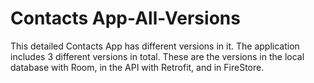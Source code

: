 # Contacts App-All-Versions
 This detailed Contacts App has different versions in it. 
 The application includes 3 different versions in total. 
 These are the versions in the local database with Room, in the API with Retrofit, and in FireStore.

 
